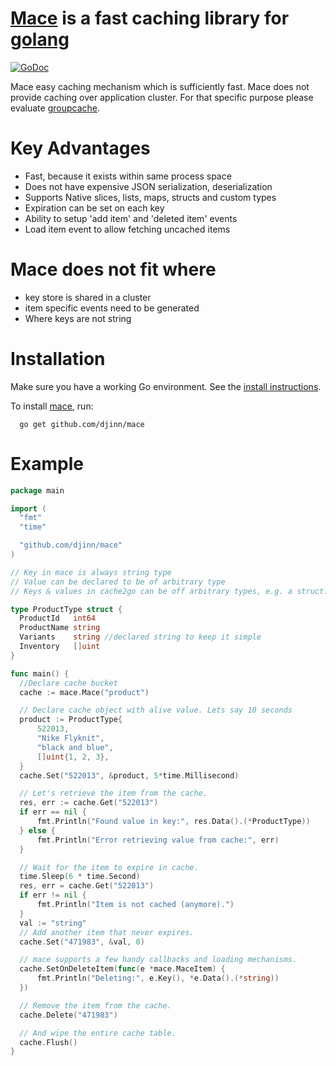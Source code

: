 # [Mace](https://github.com/djinn/mace) is a fast caching library for [golang](https://github.com/golang/go)
[![GoDoc](https://godoc.org/github.com/djinn/mace?status.svg)](https://godoc.org/github.com/djinn/mace)

Mace easy caching mechanism which is sufficiently fast. Mace does not provide
caching over application cluster. For that specific purpose please evaluate
[groupcache](https://github.com/golang/groupcache).

# Key Advantages
  * Fast, because it exists within same process space
  * Does not have expensive JSON serialization, deserialization
  * Supports Native slices, lists, maps, structs and custom types
  * Expiration can be set on each key
  * Ability to setup 'add item' and 'deleted item' events
  * Load item event to allow fetching uncached items

# Mace does not fit where
  * key store is shared in a cluster
  * item specific events need to be generated
  * Where keys are not string

# Installation

Make sure you have a working Go environment. See the [install instructions](http://golang.org/doc/install.html).

To install [mace](https://github.com/djinn/mace), run:

      go get github.com/djinn/mace


# Example
  ```go
  package main

  import (
  	"fmt"
  	"time"

  	"github.com/djinn/mace"
  )

  // Key in mace is always string type
  // Value can be declared to be of arbitrary type
  // Keys & values in cache2go can be off arbitrary types, e.g. a struct.

  type ProductType struct {
  	ProductId   int64
  	ProductName string
  	Variants    string //declared string to keep it simple
  	Inventory   []uint
  }

  func main() {
  	//Declare cache bucket
  	cache := mace.Mace("product")

  	// Declare cache object with alive value. Lets say 10 seconds
  	product := ProductType{
  		522013,
  		"Nike Flyknit",
  		"black and blue",
  		[]uint{1, 2, 3},
  	}
  	cache.Set("522013", &product, 5*time.Millisecond)

  	// Let's retrieve the item from the cache.
  	res, err := cache.Get("522013")
  	if err == nil {
  		fmt.Println("Found value in key:", res.Data().(*ProductType))
  	} else {
  		fmt.Println("Error retrieving value from cache:", err)
  	}

  	// Wait for the item to expire in cache.
  	time.Sleep(6 * time.Second)
  	res, err = cache.Get("522013")
  	if err != nil {
  		fmt.Println("Item is not cached (anymore).")
  	}
  	val := "string"
  	// Add another item that never expires.
  	cache.Set("471983", &val, 0)

  	// mace supports a few handy callbacks and loading mechanisms.
  	cache.SetOnDeleteItem(func(e *mace.MaceItem) {
  		fmt.Println("Deleting:", e.Key(), *e.Data().(*string))
  	})

  	// Remove the item from the cache.
  	cache.Delete("471983")

  	// And wipe the entire cache table.
  	cache.Flush()
  }
  ```
